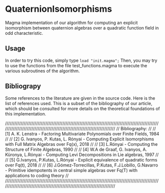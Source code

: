 # QuaternionIsomorphisms
Magma implementation of our algorithm for computing an explicit isomorphism between quaternion algebras over a quadratic function field in odd characteristic.

## Usage
In order to try this code, simply type ```load "init.magma";```
Then, you may try to use the functions from the file test_functions.magma to execute the various subroutines of the algorithm.

## Bibliograpy
Some references to the literature are given in the source code. Here is the list of references used. This is a subset of the bibliography of our article, which should be consulted for more details on the theoretical foundations of this implementation.


//////////////////////////////////////////////////////////////////////////////////////////////////////////////////////////////////////////////////////////////////////////
//								Bibliography:												//
//	[1] A. K. Lenstra - Factoring Multivariate Polynomials over Finite Fields, 1984											//
//	[2] G. Ivanyos, P. Kutas, L. Rónyai - Computing Explicit Isomorphisms with Full Matrix Algebras over Fq(x), 2018						//
//	[3] L.Rónyai - 	Computing the Structure of Finite Algebras, 1990												//
//	[4] W.A de Graaf, G. Ivanyos, A. Küronya, L.Rónyai - Computing Levi Decompositions in Lie algebras, 1997							//
//	[5] G.Ivanyos, P.Kutas, L.Rónyai - Explicit equivalence of quadratic forms over Fq(t), 2018									//
//	[6] J.Gómez-Torrecillas, P.Kutas, F.J.Lobillo, G.Navarro - Primitive idempotents in central simple algebras over Fq(T) with applications to coding theory	//
//////////////////////////////////////////////////////////////////////////////////////////////////////////////////////////////////////////////////////////////////////////

